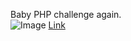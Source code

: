 Baby PHP challenge again.<br>
![Image](https://raw.githubusercontent.com/lepPwn/CTF-Games/blob/master/Balsn%20CTF%202019/Images/Web--Warmup-1.jpg)
<a href="http://warmup.balsnctf.com/">Link</a>